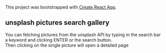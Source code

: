 This project was bootstrapped with [Create React App](https://github.com/facebook/create-react-app).

## unsplash pictures search gallery

You can fetching pictures from the unsplash API by typing in the search bar a keyword and clicking ENTER or the search button.<br />
Then clicking on the single picture will open a detailed page

